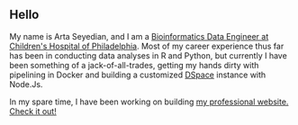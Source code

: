 
## Hello

My name is Arta Seyedian, and I am a [Bioinformatics Data Engineer at Children's Hospital of Philadelphia](https://www.research.chop.edu/pedsnet). Most of my career experience thus far has been in conducting data analyses in R and Python, but currently I have been something of a jack-of-all-trades, getting my hands dirty with pipelining in Docker and building a customized [DSpace](https://github.com/DSpace/DSpace) instance with Node.Js.

In my spare time, I have been working on building [my professional website. Check it out!](www.artaseyedian.com)

